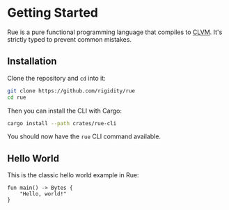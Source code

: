 # Getting Started

Rue is a pure functional programming language that compiles to [CLVM](https://chialisp.com/clvm). It's strictly typed to prevent common mistakes.

## Installation

Clone the repository and `cd` into it:

```bash
git clone https://github.com/rigidity/rue
cd rue
```

Then you can install the CLI with Cargo:

```bash
cargo install --path crates/rue-cli
```

You should now have the `rue` CLI command available.

## Hello World

This is the classic hello world example in Rue:

```rue
fun main() -> Bytes {
    "Hello, world!"
}
```
